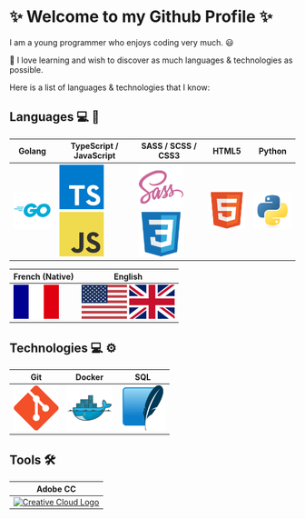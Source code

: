 # ✨ Welcome to my Github Profile ✨

I am a young programmer who enjoys coding very much. 😃

🧠 I love learning and wish to discover as much languages & technologies as possible.

Here is a list of languages & technologies that I know:

## Languages 💻 👅

| Golang | TypeScript / JavaScript | SASS / SCSS / CSS3 | HTML5 | Python |
|-|-|-|-|-|
| [<img src="https://raw.githubusercontent.com/devicons/devicon/master/icons/go/go-original-wordmark.svg" width="80px" alt="Golang Logo" />](https://go.dev/) |  [<img src="https://raw.githubusercontent.com/devicons/devicon/master/icons/typescript/typescript-original.svg" width="80px" alt="TypeScript Logo" />](https://www.typescriptlang.org/) [<img src="https://raw.githubusercontent.com/devicons/devicon/master/icons/javascript/javascript-original.svg" width="80px" alt="JavaScript Logo" />](https://developer.mozilla.org/en-US/docs/Web/JavaScript) | [<img src="https://raw.githubusercontent.com/devicons/devicon/master/icons/sass/sass-original.svg" alt="Sass/Scss Logo" width="80px" />](https://sass-lang.com/) [<img src="https://raw.githubusercontent.com/devicons/devicon/master/icons/css3/css3-original.svg" alt="CSS3 Logo" width="80px" />](https://developer.mozilla.org/en-US/docs/Web/CSS) | [<img src="https://raw.githubusercontent.com/devicons/devicon/master/icons/html5/html5-original.svg" alt="HTML5 Logo" width="80px" />](https://developer.mozilla.org/en-US/docs/Web/HTML) | [<img src="https://raw.githubusercontent.com/devicons/devicon/master/icons/python/python-original.svg" width="80px" alt="Python Logo"/>](https://www.python.org/) |

| French (Native) | English |
|-|-|
| [<img src="https://raw.githubusercontent.com/lipis/flag-icons/main/flags/4x3/fr.svg" alt="French Flag" width="80px" />](https://fr.wikipedia.org/wiki/Fran%C3%A7ais) | [<img src="https://raw.githubusercontent.com/lipis/flag-icons/main/flags/4x3/us.svg" alt="United States Flag" width="80px" />](https://en.wikipedia.org/wiki/English_language) [<img src="https://raw.githubusercontent.com/lipis/flag-icons/main/flags/4x3/gb.svg" alt="Great Britain flag" width="80px" />](https://en.wikipedia.org/wiki/English_language) |

## Technologies 💻 ⚙️
| Git | Docker | SQL |
|-|-|-|
| [<img src="https://raw.githubusercontent.com/devicons/devicon/master/icons/git/git-original.svg" width="80px" alt="Git Logo"/>](https://git-scm.com/) | [<img src="https://raw.githubusercontent.com/devicons/devicon/master/icons/docker/docker-original.svg" width="80px" alt="Docker Logo"/>](https://www.docker.com/) | [<img src="https://raw.githubusercontent.com/devicons/devicon/master/icons/sqlite/sqlite-original.svg" width="80px" alt="SQLite Logo"/>](https://sqlite.org/) |

## Tools 🛠️
| Adobe CC |
|-|
| [<img src="https://www.adobe.com/federal/assets/svgs/creative-cloud-40.svg" width="80px" alt="Creative Cloud Logo"/>](https://www.adobe.com/) |
